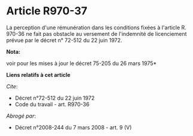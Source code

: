 # Article R970-37

La perception d'une rémunération dans les conditions fixées à l'article R. 970-36 ne fait pas obstacle au versement de
l'indemnité de licenciement prévue par le décret n° 72-512 du 22 juin 1972.

**Nota:**

voir pour les mises à jour le décret 75-205 du 26 mars 1975*

**Liens relatifs à cet article**

_Cite_:

  - Décret n°72-512 du 22 juin 1972
  - Code du travail - art. R970-36

_Abrogé par_:

  - Décret n°2008-244 du 7 mars 2008 - art. 9 (V)
